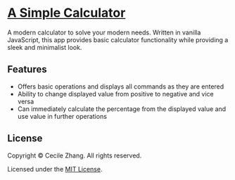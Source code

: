 # [A Simple Calculator](https://cclzhang.github.io/basic-calculator/)

A modern calculator to solve your modern needs. Written in vanilla JavaScript, this app provides basic calculator functionality while providing a sleek and minimalist look.

  
## Features
+ Offers basic operations and displays all commands as they are entered
+ Ability to change displayed value from positive to negative and vice versa
+ Can immediately calculate the percentage from the displayed value and use value in further operations

## License

Copyright &copy; Cecile Zhang. All rights reserved.

Licensed under the [MIT License](./LICENSE).
